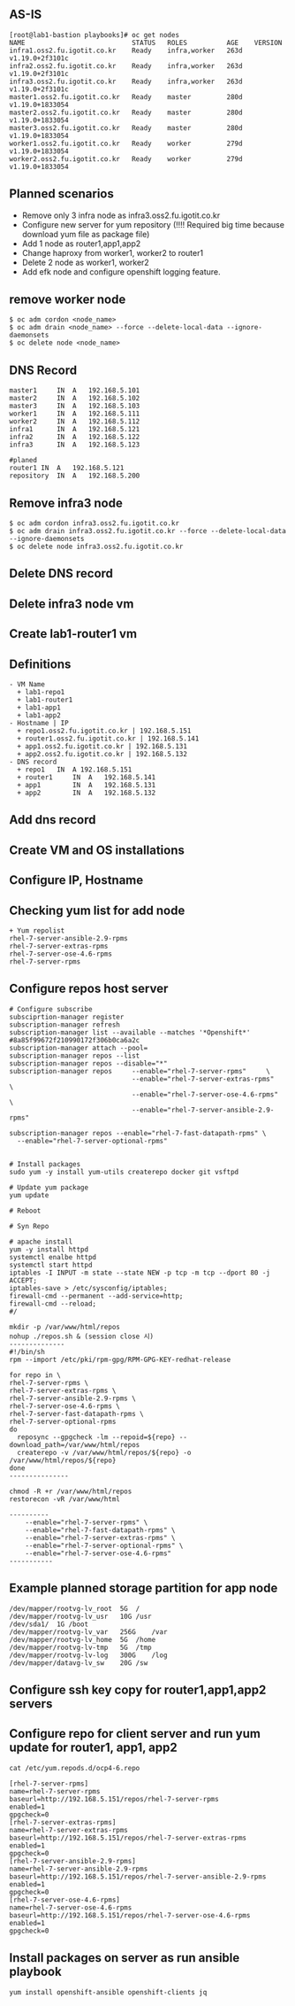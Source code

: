 ## AS-IS
```
[root@lab1-bastion playbooks]# oc get nodes
NAME                           STATUS   ROLES          AGE    VERSION
infra1.oss2.fu.igotit.co.kr    Ready    infra,worker   263d   v1.19.0+2f3101c
infra2.oss2.fu.igotit.co.kr    Ready    infra,worker   263d   v1.19.0+2f3101c
infra3.oss2.fu.igotit.co.kr    Ready    infra,worker   263d   v1.19.0+2f3101c
master1.oss2.fu.igotit.co.kr   Ready    master         280d   v1.19.0+1833054
master2.oss2.fu.igotit.co.kr   Ready    master         280d   v1.19.0+1833054
master3.oss2.fu.igotit.co.kr   Ready    master         280d   v1.19.0+1833054
worker1.oss2.fu.igotit.co.kr   Ready    worker         279d   v1.19.0+1833054
worker2.oss2.fu.igotit.co.kr   Ready    worker         279d   v1.19.0+1833054
```

## Planned scenarios
- Remove only 3 infra node as infra3.oss2.fu.igotit.co.kr
- Configure new server for yum repository (!!!! Required big time because download yum file as package file)
- Add 1 node as router1,app1,app2
- Change haproxy from worker1, worker2 to router1
- Delete 2 node as worker1, worker2 
- Add efk node and configure openshift logging feature. 


## remove worker node 
```
$ oc adm cordon <node_name>
$ oc adm drain <node_name> --force --delete-local-data --ignore-daemonsets
$ oc delete node <node_name>
```

## DNS Record
```
master1		IN	A	192.168.5.101
master2		IN	A	192.168.5.102
master3		IN	A	192.168.5.103
worker1		IN	A	192.168.5.111
worker2		IN	A	192.168.5.112
infra1		IN	A	192.168.5.121
infra2		IN	A	192.168.5.122
infra3		IN	A	192.168.5.123

#planed
router1	IN	A	192.168.5.121
repository	IN	A	192.168.5.200
```
## Remove infra3 node
```
$ oc adm cordon infra3.oss2.fu.igotit.co.kr
$ oc adm drain infra3.oss2.fu.igotit.co.kr --force --delete-local-data --ignore-daemonsets
$ oc delete node infra3.oss2.fu.igotit.co.kr
```
## Delete DNS record
## Delete infra3 node vm
## Create lab1-router1 vm

## Definitions
```
- VM Name
  + lab1-repo1
  + lab1-router1
  + lab1-app1
  + lab1-app2
- Hostname | IP
  + repo1.oss2.fu.igotit.co.kr | 192.168.5.151
  + router1.oss2.fu.igotit.co.kr | 192.168.5.141
  + app1.oss2.fu.igotit.co.kr | 192.168.5.131
  + app2.oss2.fu.igotit.co.kr | 192.168.5.132
- DNS record
  + repo1   IN  A 192.168.5.151
  + router1		IN	A	192.168.5.141
  + app1		IN	A	192.168.5.131
  + app2		IN	A	192.168.5.132

```
## Add dns record
## Create VM and OS installations
## Configure IP, Hostname


## Checking yum list for add node
```
+ Yum repolist
rhel-7-server-ansible-2.9-rpms                  
rhel-7-server-extras-rpms                                 
rhel-7-server-ose-4.6-rpms                                       
rhel-7-server-rpms
```

## Configure repos host server 
```
# Configure subscribe
subsciprtion-manager register
subscription-manager refresh
subscription-manager list --available --matches '*Openshift*' #8a85f99672f210990172f306b0ca6a2c
subscription-manager attach --pool=
subscription-manager repos --list
subscription-manager repos --disable="*"
subscription-manager repos     --enable="rhel-7-server-rpms"     \
                               --enable="rhel-7-server-extras-rpms"     \
                               --enable="rhel-7-server-ose-4.6-rpms"     \
                               --enable="rhel-7-server-ansible-2.9-rpms"

subscription-manager repos --enable="rhel-7-fast-datapath-rpms" \
  --enable="rhel-7-server-optional-rpms"


# Install packages
sudo yum -y install yum-utils createrepo docker git vsftpd

# Update yum package
yum update

# Reboot

# Syn Repo

# apache install
yum -y install httpd 
systemctl enalbe httpd
systemctl start httpd
iptables -I INPUT -m state --state NEW -p tcp -m tcp --dport 80 -j ACCEPT;
iptables-save > /etc/sysconfig/iptables;
firewall-cmd --permanent --add-service=http;
firewall-cmd --reload;
#/

mkdir -p /var/www/html/repos
nohup ./repos.sh & (session close 시)
--------------
#!/bin/sh
rpm --import /etc/pki/rpm-gpg/RPM-GPG-KEY-redhat-release

for repo in \
rhel-7-server-rpms \
rhel-7-server-extras-rpms \
rhel-7-server-ansible-2.9-rpms \
rhel-7-server-ose-4.6-rpms \
rhel-7-server-fast-datapath-rpms \
rhel-7-server-optional-rpms 
do
  reposync --gpgcheck -lm --repoid=${repo} --download_path=/var/www/html/repos
  createrepo -v /var/www/html/repos/${repo} -o /var/www/html/repos/${repo}
done
---------------

chmod -R +r /var/www/html/repos
restorecon -vR /var/www/html

----------
    --enable="rhel-7-server-rpms" \
    --enable="rhel-7-fast-datapath-rpms" \
    --enable="rhel-7-server-extras-rpms" \
    --enable="rhel-7-server-optional-rpms" \
    --enable="rhel-7-server-ose-4.6-rpms"
-----------

```

## Example planned storage partition for app node
```
/dev/mapper/rootvg-lv_root	5G	/
/dev/mapper/rootvg-lv_usr	10G	/usr
/dev/sda1/  1G /boot
/dev/mapper/rootvg-lv_var	256G	/var
/dev/mapper/rootvg-lv_home	5G	/home
/dev/mapper/rootvg-lv-tmp	5G	/tmp
/dev/mapper/rootvg-lv-log	300G	/log
/dev/mapper/datavg-lv_sw	20G	/sw
```
## Configure ssh key copy for router1,app1,app2 servers
## Configure repo for client server and run yum update for router1, app1, app2
```
cat /etc/yum.repods.d/ocp4-6.repo

[rhel-7-server-rpms]
name=rhel-7-server-rpms
baseurl=http://192.168.5.151/repos/rhel-7-server-rpms
enabled=1
gpgcheck=0
[rhel-7-server-extras-rpms]
name=rhel-7-server-extras-rpms
baseurl=http://192.168.5.151/repos/rhel-7-server-extras-rpms
enabled=1
gpgcheck=0
[rhel-7-server-ansible-2.9-rpms]
name=rhel-7-server-ansible-2.9-rpms
baseurl=http://192.168.5.151/repos/rhel-7-server-ansible-2.9-rpms
enabled=1
gpgcheck=0
[rhel-7-server-ose-4.6-rpms]
name=rhel-7-server-ose-4.6-rpms
baseurl=http://192.168.5.151/repos/rhel-7-server-ose-4.6-rpms
enabled=1
gpgcheck=0
```

## Install packages on server as run ansible playbook
```
yum install openshift-ansible openshift-clients jq
```




